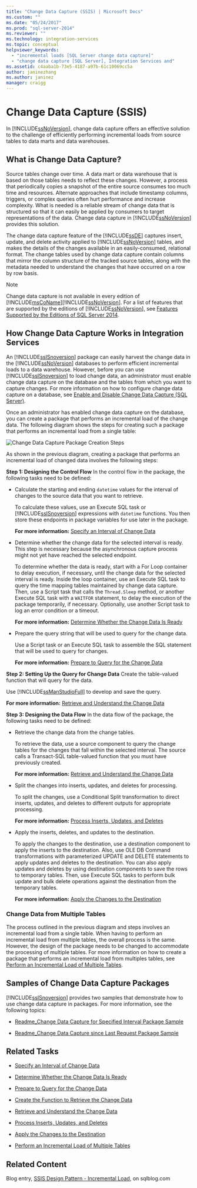 ```yaml
---
title: "Change Data Capture (SSIS) | Microsoft Docs"
ms.custom: ""
ms.date: "05/24/2017"
ms.prod: "sql-server-2014"
ms.reviewer: ""
ms.technology: integration-services
ms.topic: conceptual
helpviewer_keywords: 
  - "incremental loads [SQL Server change data capture]"
  - "change data capture [SQL Server], Integration Services and"
ms.assetid: c4aaba1b-73e5-4187-a97b-61c10069cc5a
author: janinezhang
ms.author: janinez
manager: craigg
---
```

# Change Data Capture (SSIS)
  In [!INCLUDE[ssNoVersion](../../../includes/ssnoversion-md.md)], change data capture offers an effective solution to the challenge of efficiently performing incremental loads from source tables to data marts and data warehouses.

## What is Change Data Capture?
 Source tables change over time. A data mart or data warehouse that is based on those tables needs to reflect these changes. However, a process that periodically copies a snapshot of the entire source consumes too much time and resources. Alternate approaches that include timestamp columns, triggers, or complex queries often hurt performance and increase complexity. What is needed is a reliable stream of change data that is structured so that it can easily be applied by consumers to target representations of the data. Change data capture in [!INCLUDE[ssNoVersion](../../../includes/ssnoversion-md.md)] provides this solution.

 The change data capture feature of the [!INCLUDE[ssDE](../../includes/ssde-md.md)] captures insert, update, and delete activity applied to [!INCLUDE[ssNoVersion](../../../includes/ssnoversion-md.md)] tables, and makes the details of the changes available in an easily-consumed, relational format. The change tables used by change data capture contain columns that mirror the column structure of the tracked source tables, along with the metadata needed to understand the changes that have occurred on a row by row basis.

> [!NOTE]
>  Change data capture is not available in every edition of [!INCLUDE[msCoName](../../includes/msconame-md.md)][!INCLUDE[ssNoVersion](../../../includes/ssnoversion-md.md)]. For a list of features that are supported by the editions of [!INCLUDE[ssNoVersion](../../../includes/ssnoversion-md.md)], see [Features Supported by the Editions of SQL Server 2014](../../getting-started/features-supported-by-the-editions-of-sql-server-2014.md).

## How Change Data Capture Works in Integration Services
 An [!INCLUDE[ssISnoversion](../../../includes/ssisnoversion-md.md)] package can easily harvest the change data in the [!INCLUDE[ssNoVersion](../../../includes/ssnoversion-md.md)] databases to perform efficient incremental loads to a data warehouse. However, before you can use [!INCLUDE[ssISnoversion](../../../includes/ssisnoversion-md.md)] to load change data, an administrator must enable change data capture on the database and the tables from which you want to capture changes. For more information on how to configure change data capture on a database, see [Enable and Disable Change Data Capture &#40;SQL Server&#41;](../../relational-databases/track-changes/enable-and-disable-change-data-capture-sql-server.md).

 Once an administrator has enabled change data capture on the database, you can create a package that performs an incremental load of the change data. The following diagram shows the steps for creating such a package that performs an incremental load from a single table:

 ![Change Data Capture Package Creation Steps](../media/cdc-package-creation.gif "Change Data Capture Package Creation Steps")

 As shown in the previous diagram, creating a package that performs an incremental load of changed data involves the following steps:

 **Step 1: Designing the Control Flow**
 In the control flow in the package, the following tasks need to be defined:

-   Calculate the starting and ending `datetime` values for the interval of changes to the source data that you want to retrieve.

     To calculate these values, use an Execute SQL task or [!INCLUDE[ssISnoversion](../../../includes/ssisnoversion-md.md)] expressions with `datetime` functions. You then store these endpoints in package variables for use later in the package.

     **For more information:**  [Specify an Interval of Change Data](specify-an-interval-of-change-data.md)

-   Determine whether the change data for the selected interval is ready. This step is necessary because the asynchronous capture process might not yet have reached the selected endpoint.

     To determine whether the data is ready, start with a For Loop container to delay execution, if necessary, until the change data for the selected interval is ready. Inside the loop container, use an Execute SQL task to query the time mapping tables maintained by change data capture. Then, use a Script task that calls the `Thread.Sleep` method, or another Execute SQL task with a `WAITFOR` statement, to delay the execution of the package temporarily, if necessary. Optionally, use another Script task to log an error condition or a timeout.

     **For more information:**  [Determine Whether the Change Data Is Ready](determine-whether-the-change-data-is-ready.md)

-   Prepare the query string that will be used to query for the change data.

     Use a Script task or an Execute SQL task to assemble the SQL statement that will be used to query for changes.

     **For more information:**  [Prepare to Query for the Change Data](prepare-to-query-for-the-change-data.md)

 **Step 2: Setting Up the Query for Change Data**
 Create the table-valued function that will query for the data.

 Use [!INCLUDE[ssManStudioFull](../../includes/ssmanstudiofull-md.md)] to develop and save the query.

 **For more information:**  [Retrieve and Understand the Change Data](retrieve-and-understand-the-change-data.md)

 **Step 3: Designing the Data Flow**
 In the data flow of the package, the following tasks need to be defined:

-   Retrieve the change data from the change tables.

     To retrieve the data, use a source component to query the change tables for the changes that fall within the selected interval. The source calls a Transact-SQL table-valued function that you must have previously created.

     **For more information:**  [Retrieve and Understand the Change Data](retrieve-and-understand-the-change-data.md)

-   Split the changes into inserts, updates, and deletes for processing.

     To split the changes, use a Conditional Split transformation to direct inserts, updates, and deletes to different outputs for appropriate processing.

     **For more information:**  [Process Inserts, Updates, and Deletes](process-inserts-updates-and-deletes.md)

-   Apply the inserts, deletes, and updates to the destination.

     To apply the changes to the destination, use a destination component to apply the inserts to the destination. Also, use OLE DB Command transformations with parameterized UPDATE and DELETE statements to apply updates and deletes to the destination. You can also apply updates and deletes by using destination components to save the rows to temporary tables. Then, use Execute SQL tasks to perform bulk update and bulk delete operations against the destination from the temporary tables.

     **For more information:**  [Apply the Changes to the Destination](apply-the-changes-to-the-destination.md)

### Change Data from Multiple Tables
 The process outlined in the previous diagram and steps involves an incremental load from a single table. When having to perform an incremental load from multiple tables, the overall process is the same. However, the design of the package needs to be changed to accommodate the processing of multiple tables. For more information on how to create a package that performs an incremental load from multiples tables, see [Perform an Incremental Load of Multiple Tables](perform-an-incremental-load-of-multiple-tables.md).

## Samples of Change Data Capture Packages
 [!INCLUDE[ssISnoversion](../../../includes/ssisnoversion-md.md)] provides two samples that demonstrate how to use change data capture in packages. For more information, see the following topics:

-   [Readme_Change Data Capture for Specified Interval Package Sample](https://go.microsoft.com/fwlink/?LinkId=133507)

-   [Readme_Change Data Capture since Last Request Package Sample](https://go.microsoft.com/fwlink/?LinkId=133508)

## Related Tasks

-   [Specify an Interval of Change Data](specify-an-interval-of-change-data.md)

-   [Determine Whether the Change Data Is Ready](determine-whether-the-change-data-is-ready.md)

-   [Prepare to Query for the Change Data](prepare-to-query-for-the-change-data.md)

-   [Create the Function to Retrieve the Change Data](create-the-function-to-retrieve-the-change-data.md)

-   [Retrieve and Understand the Change Data](retrieve-and-understand-the-change-data.md)

-   [Process Inserts, Updates, and Deletes](process-inserts-updates-and-deletes.md)

-   [Apply the Changes to the Destination](apply-the-changes-to-the-destination.md)

-   [Perform an Incremental Load of Multiple Tables](perform-an-incremental-load-of-multiple-tables.md)

## Related Content
 Blog entry, [SSIS Design Pattern - Incremental Load](https://go.microsoft.com/fwlink/?LinkId=217679), on sqlblog.com


